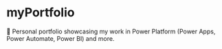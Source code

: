 # myPortfolio
🚀 Personal portfolio showcasing my work in Power Platform (Power Apps, Power Automate, Power BI) and more.
